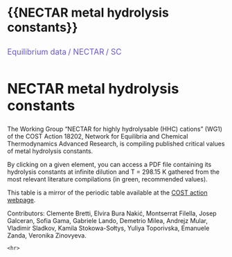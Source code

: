 <head>
    <meta charset="UTF-8" />
    <meta name="viewport" content="width=device-width, initial-scale=1.0" />
    <title>NECTAR metal hydrolysis constants</title>
    <link rel="preconnect" href="https://fonts.gstatic.com" />
    <link
      href="https://fonts.googleapis.com/css2?family=Lato&display=swap"
      rel="stylesheet"
          />
<h1 class="project-name">{{NECTAR metal hydrolysis constants}}</h1>
    <style>
h2 {
    font-size: xx-large;
   }
ul.breadcrumb {
  padding: 10px 0px;
  list-style: none;
  }
ul.breadcrumb li {
  display: inline;
  font-size: 18px;
}
ul.breadcrumb li a {
  color: slateblue;
  text-decoration: none;
}
ul.breadcrumb li a:hover {
  color: #01447e;
  text-decoration: underline;
}
</style>
  </head>
  <body> 
<ul class="breadcrumb">
  <li><a href="/">Equilibrium data</a></li>
  <li><a href="#">   /   </a></li>
  <li><a href="/cost-nectar.html">NECTAR</a></li>
  <li><a href="#">   /   </a></li>
  <li><a href="/sc-database.html">SC</a></li>
</ul>
<h2>NECTAR metal hydrolysis constants</h2>
    
<p>The Working Group “NECTAR for highly hydrolysable (HHC) cations” (WG1) of the COST Action 18202, Network for Equilibria and Chemical Thermodynamics Advanced Research, is compiling published critical values of metal hydrolysis constants.</p>

<p>By clicking on a given element, you can access a PDF file containing its hydrolysis constants at infinite dilution and T = 298.15 K gathered from the most relevant literature compilations (in green, recommended values).</p>

<p>This table is a mirror of the periodic table available at the <a href="https://www.cost-nectar.eu/pages/wg1_period.html" target="_blank" rel="noopener">COST action webpage</a>.</p>

<p>Contributors: Clemente Bretti, Elvira Bura Nakić, Montserrat Filella, Josep Galceran, Sofia Gama, Gabriele Lando, Demetrio Milea, Andrejz Mular, Vladimir Sladkov, Kamila Stokowa-Sołtys, Yuliya Toporivska, Emanuele Zanda, Veronika Zinovyeva.</p>

    <hr>
    
</body>
